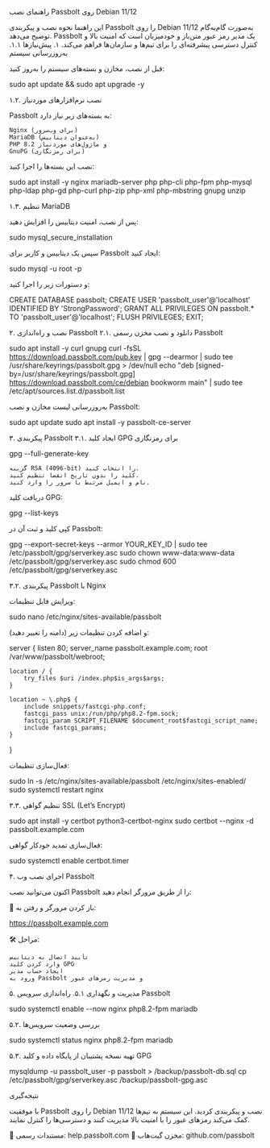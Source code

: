 راهنمای نصب Passbolt روی Debian 11/12

این راهنما نحوه نصب و پیکربندی Passbolt را روی Debian 11/12 به‌صورت گام‌به‌گام توضیح می‌دهد. Passbolt یک مدیر رمز عبور متن‌باز و خودمیزبان است که امنیت بالا و کنترل دسترسی پیشرفته‌ای را برای تیم‌ها و سازمان‌ها فراهم می‌کند.
۱. پیش‌نیازها
۱.۱. به‌روزرسانی سیستم

قبل از نصب، مخازن و بسته‌های سیستم را به‌روز کنید:

sudo apt update && sudo apt upgrade -y

۱.۲. نصب نرم‌افزارهای موردنیاز

Passbolt به بسته‌های زیر نیاز دارد:

    Nginx (برای وب‌سرور)
    MariaDB (به‌عنوان دیتابیس)
    PHP 8.2 و ماژول‌های موردنیاز
    GnuPG (برای رمزنگاری)

نصب این بسته‌ها را اجرا کنید:

sudo apt install -y nginx mariadb-server php php-cli php-fpm php-mysql php-ldap php-gd php-curl php-zip php-xml php-mbstring gnupg unzip

۱.۳. تنظیم MariaDB

پس از نصب، امنیت دیتابیس را افزایش دهید:

sudo mysql_secure_installation

سپس یک دیتابیس و کاربر برای Passbolt ایجاد کنید:

sudo mysql -u root -p

و دستورات زیر را اجرا کنید:

CREATE DATABASE passbolt;
CREATE USER 'passbolt_user'@'localhost' IDENTIFIED BY 'StrongPassword';
GRANT ALL PRIVILEGES ON passbolt.* TO 'passbolt_user'@'localhost';
FLUSH PRIVILEGES;
EXIT;

۲. نصب و راه‌اندازی Passbolt
۲.۱. دانلود و نصب مخزن رسمی Passbolt

sudo apt install -y curl gnupg
curl -fsSL https://download.passbolt.com/pub.key | gpg --dearmor | sudo tee /usr/share/keyrings/passbolt.gpg > /dev/null
echo "deb [signed-by=/usr/share/keyrings/passbolt.gpg] https://download.passbolt.com/ce/debian bookworm main" | sudo tee /etc/apt/sources.list.d/passbolt.list

به‌روزرسانی لیست مخازن و نصب Passbolt:

sudo apt update
sudo apt install -y passbolt-ce-server

۳. پیکربندی Passbolt
۳.۱. ایجاد کلید GPG برای رمزنگاری

gpg --full-generate-key

    گزینه RSA (4096-bit) را انتخاب کنید.
    کلید را بدون تاریخ انقضا تنظیم کنید.
    نام و ایمیل مرتبط با سرور را وارد کنید.

دریافت کلید GPG:

gpg --list-keys

کپی کلید و ثبت آن در Passbolt:

gpg --export-secret-keys --armor YOUR_KEY_ID | sudo tee /etc/passbolt/gpg/serverkey.asc
sudo chown www-data:www-data /etc/passbolt/gpg/serverkey.asc
sudo chmod 600 /etc/passbolt/gpg/serverkey.asc

۳.۲. پیکربندی Passbolt با Nginx

ویرایش فایل تنظیمات:

sudo nano /etc/nginx/sites-available/passbolt

و اضافه کردن تنظیمات زیر (دامنه را تغییر دهید):

server {
    listen 80;
    server_name passbolt.example.com;
    root /var/www/passbolt/webroot;

    location / {
        try_files $uri /index.php$is_args$args;
    }

    location ~ \.php$ {
        include snippets/fastcgi-php.conf;
        fastcgi_pass unix:/run/php/php8.2-fpm.sock;
        fastcgi_param SCRIPT_FILENAME $document_root$fastcgi_script_name;
        include fastcgi_params;
    }
}

فعال‌سازی تنظیمات:

sudo ln -s /etc/nginx/sites-available/passbolt /etc/nginx/sites-enabled/
sudo systemctl restart nginx

۳.۳. تنظیم گواهی SSL (Let’s Encrypt)

sudo apt install -y certbot python3-certbot-nginx
sudo certbot --nginx -d passbolt.example.com

فعال‌سازی تمدید خودکار گواهی:

sudo systemctl enable certbot.timer

۴. اجرای نصب وب Passbolt

اکنون می‌توانید نصب Passbolt را از طریق مرورگر انجام دهید:

🔗 باز کردن مرورگر و رفتن به:

https://passbolt.example.com

🛠 مراحل:

    تأیید اتصال به دیتابیس
    وارد کردن کلید GPG
    ایجاد حساب مدیر
    ورود به Passbolt و مدیریت رمزهای عبور

۵. مدیریت و نگهداری
۵.۱. راه‌اندازی سرویس Passbolt

sudo systemctl enable --now nginx php8.2-fpm mariadb

۵.۲. بررسی وضعیت سرویس‌ها

sudo systemctl status nginx php8.2-fpm mariadb

۵.۳. تهیه نسخه پشتیبان از پایگاه داده و کلید GPG

mysqldump -u passbolt_user -p passbolt > /backup/passbolt-db.sql
cp /etc/passbolt/gpg/serverkey.asc /backup/passbolt-gpg.asc

نتیجه‌گیری

با موفقیت Passbolt را روی Debian 11/12 نصب و پیکربندی کردید. این سیستم به تیم‌ها کمک می‌کند رمزهای عبور را با امنیت بالا مدیریت کنند و دسترسی‌ها را کنترل نمایند.

📖 مستندات رسمی: help.passbolt.com
🚀 مخزن گیت‌هاب: github.com/passbolt
